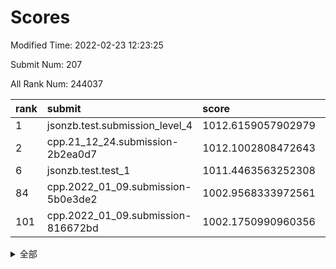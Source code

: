 # Scores

Modified Time: 2022-02-23 12:23:25

Submit Num: 207

All Rank Num: 244037

| rank |               submit               |       score        |       sigma        | pk_num |
| :--- | :--------------------------------- | :----------------- | :----------------- | :----- |
| 1    | jsonzb.test.submission_level_4     | 1012.6159057902979 | 0.7862125376987285 | 4712   |
| 2    | cpp.21_12_24.submission-2b2ea0d7   | 1012.1002808472643 | 0.7924704205895008 | 4711   |
| 6    | jsonzb.test.test_1                 | 1011.4463563252308 | 0.7944667729738711 | 4715   |
| 84   | cpp.2022_01_09.submission-5b0e3de2 | 1002.9568333972561 | 0.7137917140905696 | 4717   |
| 101  | cpp.2022_01_09.submission-816672bd | 1002.1750990960356 | 0.7136097310842067 | 4711   |


<details>
<summary>全部</summary>

| rank |                 submit                 |       score        |       sigma        | pk_num |
| :--- | :------------------------------------- | :----------------- | :----------------- | :----- |
| 1    | jsonzb.test.submission_level_4         | 1012.6159057902979 | 0.7862125376987285 | 4712   |
| 2    | cpp.21_12_24.submission-2b2ea0d7       | 1012.1002808472643 | 0.7924704205895008 | 4711   |
| 3    | gobigger.level_3.submission_level_3_24 | 1012.0635992764336 | 0.7605817370978359 | 4708   |
| 4    | gobigger.level_3.submission_level_3_8  | 1011.6834061117167 | 0.7838245115286958 | 4715   |
| 5    | gobigger.level_3.submission_level_3_11 | 1011.4874774412389 | 0.7838120980902665 | 4715   |
| 6    | jsonzb.test.test_1                     | 1011.4463563252308 | 0.7944667729738711 | 4715   |
| 7    | gobigger.level_3.submission_level_3_32 | 1011.057007202635  | 0.7641609597305946 | 4717   |
| 8    | gobigger.level_3.submission_level_3_13 | 1011.0128359746867 | 0.7699868349141942 | 4718   |
| 9    | gobigger.level_3.submission_level_3_34 | 1010.918427810337  | 0.7942704661931492 | 4718   |
| 10   | gobigger.level_3.submission_level_3_20 | 1010.8947832437884 | 0.7694319419294529 | 4714   |
| 11   | gobigger.level_3.submission_level_3_42 | 1010.8185035038493 | 0.7623208688447198 | 4715   |
| 12   | gobigger.level_3.submission_level_3_5  | 1010.8103342690064 | 0.766452988204708  | 4722   |
| 13   | gobigger.level_3.submission_level_3_3  | 1010.7754845710662 | 0.7392482077423341 | 4714   |
| 14   | gobigger.level_3.submission_level_3_26 | 1010.7566471728269 | 0.7607211826083277 | 4716   |
| 15   | gobigger.level_3.submission_level_3_48 | 1010.5751316649413 | 0.7810929700811595 | 4718   |
| 16   | gobigger.level_3.submission_level_3_37 | 1010.5704526909476 | 0.7861570270246369 | 4710   |
| 17   | gobigger.level_3.submission_level_3_25 | 1010.5242117301337 | 0.7569606693821918 | 4717   |
| 18   | gobigger.level_3.submission_level_3_2  | 1010.3950459130537 | 0.7417677219051084 | 4714   |
| 19   | gobigger.level_3.submission_level_3_6  | 1010.3823405595244 | 0.7632299701609059 | 4715   |
| 20   | gobigger.level_3.submission_level_3_16 | 1010.3665885213053 | 0.7377620109739411 | 4716   |
| 21   | gobigger.level_3.submission_level_3_35 | 1010.345816396389  | 0.7697615182562031 | 4719   |
| 22   | gobigger.level_3.submission_level_3_7  | 1010.3106181656223 | 0.7582706560021927 | 4717   |
| 23   | gobigger.level_3.submission_level_3_43 | 1010.2934010850317 | 0.759187235022655  | 4718   |
| 24   | gobigger.level_3.submission_level_3_30 | 1010.2563568138684 | 0.8145134448436812 | 4715   |
| 25   | gobigger.level_3.submission_level_3_14 | 1010.1695854576042 | 0.7675163384023576 | 4719   |
| 26   | gobigger.level_3.submission_level_3_21 | 1010.1545826633757 | 0.7407935121056202 | 4717   |
| 27   | gobigger.level_3.submission_level_3_36 | 1010.1380903819097 | 0.7469662496640272 | 4715   |
| 28   | gobigger.level_3.submission_level_3_45 | 1010.120484573243  | 0.7371798359947074 | 4717   |
| 29   | gobigger.level_3.submission_level_3_40 | 1010.0867013891979 | 0.7466674854896898 | 4722   |
| 30   | gobigger.level_3.submission_level_3_41 | 1010.0000526578508 | 0.7681004494008302 | 4715   |
| 31   | gobigger.level_3.submission_level_3_27 | 1009.9571025155409 | 0.7614231333012381 | 4716   |
| 32   | gobigger.level_3.submission_level_3_9  | 1009.8031148753682 | 0.7255398165241597 | 4717   |
| 33   | gobigger.level_3.submission_level_3_18 | 1009.7815752399179 | 0.7838078428100564 | 4715   |
| 34   | gobigger.level_3.submission_level_3_23 | 1009.7740409887207 | 0.7519105808478584 | 4714   |
| 35   | gobigger.level_3.submission_level_3_15 | 1009.7706151071612 | 0.7546073694785539 | 4718   |
| 36   | gobigger.level_3.submission_level_3_4  | 1009.7293702943994 | 0.7427731949005592 | 4714   |
| 37   | gobigger.level_3.submission_level_3_39 | 1009.6753775473164 | 0.7371604387165127 | 4713   |
| 38   | gobigger.level_3.submission_level_3_22 | 1009.6709586071677 | 0.7520910625091596 | 4718   |
| 39   | gobigger.level_3.submission_level_3_0  | 1009.6559326476631 | 0.7539415230204093 | 4716   |
| 40   | gobigger.level_3.submission_level_3_17 | 1009.5803017503174 | 0.7469070985607087 | 4716   |
| 41   | gobigger.level_3.submission_level_3_33 | 1009.5518408877668 | 0.7529093946793538 | 4717   |
| 42   | gobigger.level_3.submission_level_3_46 | 1009.5176813467606 | 0.7585883736786891 | 4713   |
| 43   | gobigger.level_3.submission_level_3_19 | 1009.3872119030513 | 0.7489112957503945 | 4713   |
| 44   | gobigger.level_3.submission_level_3_10 | 1009.3477713525949 | 0.7428450024210015 | 4717   |
| 45   | gobigger.level_3.submission_level_3_47 | 1009.2497486079212 | 0.7461063475535952 | 4708   |
| 46   | gobigger.level_3.submission_level_3_1  | 1009.2349516983617 | 0.7440477161700686 | 4713   |
| 47   | gobigger.level_3.submission_level_3_44 | 1009.1679234546634 | 0.7485576777793034 | 4719   |
| 48   | gobigger.level_3.submission_level_3_28 | 1009.0652854071017 | 0.7501813156310854 | 4715   |
| 49   | gobigger.level_3.submission_level_3_31 | 1009.0148925810456 | 0.7610712769171275 | 4715   |
| 50   | gobigger.level_3.submission_level_3_49 | 1008.9831313585819 | 0.7392197946259275 | 4718   |
| 51   | gobigger.level_3.submission_level_3_38 | 1008.9817456929837 | 0.7575195092423725 | 4717   |
| 52   | gobigger.level_3.submission_level_3_29 | 1008.5695627748854 | 0.7495079499159386 | 4712   |
| 53   | gobigger.level_3.submission_level_3_12 | 1008.5487328198997 | 0.7402949142184714 | 4713   |
| 54   | gobigger.level_1.submission_level_1_32 | 1005.9614036924969 | 0.7261050370026745 | 4718   |
| 55   | gobigger.level_1.submission_level_1_13 | 1005.6534913042659 | 0.7142123154770745 | 4718   |
| 56   | gobigger.level_1.submission_level_1_33 | 1004.836121994393  | 0.7205363204844354 | 4716   |
| 57   | gobigger.level_1.submission_level_1_0  | 1004.2607647571725 | 0.7126514461572186 | 4715   |
| 58   | gobigger.level_1.submission_level_1_25 | 1004.1120754288363 | 0.7108983268899504 | 4716   |
| 59   | gobigger.level_1.submission_level_1_28 | 1004.0642299675892 | 0.7195587804335234 | 4710   |
| 60   | gobigger.level_1.submission_level_1_46 | 1003.92816693283   | 0.7200462929130704 | 4720   |
| 61   | gobigger.level_1.submission_level_1_26 | 1003.7524004741007 | 0.7115973801246853 | 4716   |
| 62   | gobigger.level_1.submission_level_1_44 | 1003.7383561178835 | 0.7156861162441406 | 4716   |
| 63   | gobigger.level_1.submission_level_1_23 | 1003.7288576786059 | 0.7280528345524041 | 4711   |
| 64   | gobigger.level_1.submission_level_1_4  | 1003.6987762100498 | 0.7104384090374336 | 4713   |
| 65   | gobigger.level_1.submission_level_1_5  | 1003.6922834289055 | 0.7269245333190619 | 4716   |
| 66   | gobigger.level_1.submission_level_1_27 | 1003.6658399466198 | 0.7116089558345403 | 4710   |
| 67   | gobigger.level_1.submission_level_1_6  | 1003.5417157122575 | 0.7133410416359914 | 4722   |
| 68   | gobigger.level_1.submission_level_1_24 | 1003.5282778489131 | 0.7194210584037635 | 4715   |
| 69   | gobigger.level_1.submission_level_1_14 | 1003.4954879908066 | 0.7206161333790656 | 4719   |
| 70   | gobigger.level_1.submission_level_1_2  | 1003.4467080602786 | 0.714729050278955  | 4717   |
| 71   | gobigger.level_1.submission_level_1_20 | 1003.3978649334448 | 0.7306917935875973 | 4721   |
| 72   | gobigger.level_1.submission_level_1_49 | 1003.3772691172595 | 0.7182365187476033 | 4710   |
| 73   | gobigger.level_1.submission_level_1_1  | 1003.3519564618617 | 0.7147484656462529 | 4718   |
| 74   | gobigger.level_1.submission_level_1_15 | 1003.3367336413892 | 0.7126743640638887 | 4716   |
| 75   | gobigger.level_1.submission_level_1_41 | 1003.2323783404272 | 0.7186706389633263 | 4719   |
| 76   | gobigger.level_1.submission_level_1_12 | 1003.1998946726618 | 0.7106106733737863 | 4713   |
| 77   | gobigger.level_1.submission_level_1_29 | 1003.1783453543273 | 0.7120685131919051 | 4718   |
| 78   | gobigger.level_1.submission_level_1_3  | 1003.1538583954202 | 0.7111763693637487 | 4712   |
| 79   | gobigger.level_1.submission_level_1_47 | 1003.1211721129363 | 0.7213168438412985 | 4718   |
| 80   | gobigger.level_1.submission_level_1_36 | 1003.0440829828116 | 0.7154743535677544 | 4716   |
| 81   | gobigger.level_1.submission_level_1_34 | 1003.0204122367301 | 0.7223769512263414 | 4711   |
| 82   | gobigger.level_1.submission_level_1_37 | 1003.0048052004076 | 0.7246814786464005 | 4716   |
| 83   | gobigger.level_1.submission_level_1_7  | 1002.9735349337536 | 0.7154062321156676 | 4710   |
| 84   | cpp.2022_01_09.submission-5b0e3de2     | 1002.9568333972561 | 0.7137917140905696 | 4717   |
| 85   | gobigger.level_1.submission_level_1_39 | 1002.8876497314814 | 0.7189975030520485 | 4712   |
| 86   | gobigger.level_1.submission_level_1_11 | 1002.8653112276521 | 0.715716182995259  | 4714   |
| 87   | gobigger.level_1.submission_level_1_38 | 1002.8568425122627 | 0.7149581143887929 | 4715   |
| 88   | gobigger.level_1.submission_level_1_8  | 1002.8559932940278 | 0.7027840657195132 | 4716   |
| 89   | gobigger.level_1.submission_level_1_21 | 1002.8473177871736 | 0.7058405124105839 | 4712   |
| 90   | gobigger.level_1.submission_level_1_45 | 1002.824822302546  | 0.7142747301932135 | 4711   |
| 91   | gobigger.level_1.submission_level_1_22 | 1002.6698592524133 | 0.7166627351612153 | 4719   |
| 92   | gobigger.level_1.submission_level_1_19 | 1002.6560871049973 | 0.7025740587282885 | 4714   |
| 93   | gobigger.level_1.submission_level_1_18 | 1002.634852512166  | 0.7120938741914157 | 4716   |
| 94   | gobigger.level_1.submission_level_1_43 | 1002.5750238540602 | 0.7152878236893245 | 4715   |
| 95   | gobigger.level_1.submission_level_1_31 | 1002.5579034158383 | 0.7201829000574458 | 4715   |
| 96   | gobigger.level_1.submission_level_1_40 | 1002.5268768790729 | 0.7281559235473692 | 4716   |
| 97   | gobigger.level_1.submission_level_1_48 | 1002.3701069273865 | 0.7093272109881509 | 4719   |
| 98   | gobigger.level_1.submission_level_1_35 | 1002.3394109108958 | 0.7163662401023595 | 4716   |
| 99   | gobigger.level_1.submission_level_1_16 | 1002.3317082151766 | 0.7029114292609977 | 4716   |
| 100  | gobigger.level_1.submission_level_1_17 | 1002.3056080405646 | 0.7246046800087382 | 4714   |
| 101  | cpp.2022_01_09.submission-816672bd     | 1002.1750990960356 | 0.7136097310842067 | 4711   |
| 102  | gobigger.level_1.submission_level_1_9  | 1002.0963160836321 | 0.7120700844191088 | 4717   |
| 103  | gobigger.level_1.submission_level_1_10 | 1002.0325699122749 | 0.7085102547468723 | 4716   |
| 104  | gobigger.level_1.submission_level_1_30 | 1001.7884989026069 | 0.7045940100917726 | 4719   |
| 105  | gobigger.level_1.submission_level_1_42 | 1001.6944140613203 | 0.7071336182785359 | 4724   |
| 106  | gobigger.random.submission_random_41   | 996.9518914697803  | 0.7141466420590779 | 4714   |
| 107  | gobigger.random.submission_random_42   | 996.8705220505276  | 0.703752194123927  | 4715   |
| 108  | gobigger.random.submission_random_27   | 996.8688496610382  | 0.7149150724273718 | 4716   |
| 109  | gobigger.random.submission_random_22   | 996.8671357103125  | 0.7093286363020826 | 4723   |
| 110  | gobigger.random.submission_random_16   | 996.85264633695    | 0.6972797585505369 | 4714   |
| 111  | gobigger.random.submission_random_14   | 996.8438102442991  | 0.7013832479020009 | 4715   |
| 112  | gobigger.random.submission_random_11   | 996.7914313956081  | 0.698030895521899  | 4718   |
| 113  | gobigger.random.submission_random_12   | 996.7398267849887  | 0.7219589071140408 | 4717   |
| 114  | gobigger.random.submission_random_38   | 996.6951733403566  | 0.7189391909676058 | 4712   |
| 115  | gobigger.random.submission_random_45   | 996.6906058638689  | 0.7123746459413642 | 4714   |
| 116  | gobigger.random.submission_random_1    | 996.6538237299759  | 0.7163977265492069 | 4718   |
| 117  | gobigger.random.submission_random_32   | 996.5745874886288  | 0.7043612978584087 | 4717   |
| 118  | gobigger.random.submission_random_19   | 996.5622733871039  | 0.7040422770525068 | 4722   |
| 119  | gobigger.random.submission_random_30   | 996.5195007777933  | 0.7031247833814537 | 4710   |
| 120  | gobigger.random.submission_random_5    | 996.4848270434152  | 0.7049571969068796 | 4714   |
| 121  | gobigger.random.submission_random_17   | 996.4054806853524  | 0.6952552376023191 | 4716   |
| 122  | gobigger.random.submission_random_10   | 996.3124361689797  | 0.7045413667919158 | 4714   |
| 123  | gobigger.random.submission_random_37   | 996.282732772656   | 0.7000493311385904 | 4714   |
| 124  | gobigger.random.submission_random_47   | 996.2821178086128  | 0.7031419609387278 | 4716   |
| 125  | gobigger.random.submission_random_34   | 996.2758438890007  | 0.709713421742153  | 4715   |
| 126  | gobigger.random.submission_random_43   | 996.2711069319924  | 0.7074888207706698 | 4720   |
| 127  | gobigger.random.submission_random_46   | 996.2499210559697  | 0.7162182321127654 | 4719   |
| 128  | gobigger.random.submission_random_23   | 996.1584520814297  | 0.7013068729932875 | 4718   |
| 129  | gobigger.random.submission_random_8    | 996.0407098455564  | 0.7158492762977681 | 4716   |
| 130  | gobigger.random.submission_random_2    | 996.0179275721083  | 0.6975694567888111 | 4716   |
| 131  | gobigger.random.submission_random_24   | 995.9815874924786  | 0.7091527927590984 | 4715   |
| 132  | gobigger.random.submission_random_7    | 995.9784289834658  | 0.7115716601799346 | 4715   |
| 133  | gobigger.random.submission_random_4    | 995.9285672008651  | 0.7082298869589078 | 4713   |
| 134  | gobigger.random.submission_random_25   | 995.8817497806564  | 0.7180432587673354 | 4721   |
| 135  | gobigger.random.submission_random_9    | 995.8103808796506  | 0.7056493326291355 | 4717   |
| 136  | gobigger.random.submission_random_28   | 995.763836702383   | 0.7019148720435098 | 4715   |
| 137  | gobigger.random.submission_random_21   | 995.7091607868576  | 0.710438061854728  | 4714   |
| 138  | gobigger.random.submission_random_44   | 995.6285001408337  | 0.7193363302503857 | 4719   |
| 139  | gobigger.random.submission_random_3    | 995.5583653823188  | 0.7255905356173757 | 4714   |
| 140  | gobigger.random.submission_random_0    | 995.5353146295375  | 0.7289091491813905 | 4715   |
| 141  | gobigger.random.submission_random_40   | 995.5023874122685  | 0.7190088083634597 | 4718   |
| 142  | gobigger.random.submission_random_18   | 995.4965443034292  | 0.7101822816415888 | 4717   |
| 143  | gobigger.random.submission_random_13   | 995.4773690249309  | 0.7179298303157559 | 4716   |
| 144  | gobigger.random.submission_random_20   | 995.4604300214446  | 0.7129805381515659 | 4716   |
| 145  | gobigger.random.submission_random_6    | 995.4115098533621  | 0.7053297751713387 | 4716   |
| 146  | gobigger.random.submission_random_36   | 995.336170439235   | 0.7156528482009041 | 4719   |
| 147  | gobigger.random.submission_random_48   | 995.2999425551884  | 0.7052478920476257 | 4721   |
| 148  | gobigger.random.submission_random_31   | 995.2539206254893  | 0.6955509334311918 | 4717   |
| 149  | gobigger.random.submission_random_33   | 995.2071781228176  | 0.7063792873805704 | 4719   |
| 150  | gobigger.random.submission_random_35   | 995.1135259250294  | 0.7195822274136016 | 4717   |
| 151  | gobigger.random.submission_random_39   | 995.0612853572761  | 0.7083731191718091 | 4714   |
| 152  | gobigger.random.submission_random_49   | 994.9643618155213  | 0.7194067152348104 | 4709   |
| 153  | gobigger.random.submission_random_29   | 994.8436383650056  | 0.7119518496116565 | 4715   |
| 154  | gobigger.random.submission_random_15   | 994.8381212189345  | 0.7137888581590897 | 4717   |
| 155  | gobigger.random.submission_random_26   | 994.6602242491363  | 0.7133857695912561 | 4718   |
| 156  | gobigger.level_2.submission_level_2_9  | 994.4186331123607  | 0.7232531689209661 | 4719   |
| 157  | gobigger.level_2.submission_level_2_21 | 993.981331829747   | 0.7265954591553669 | 4720   |
| 158  | gobigger.level_2.submission_level_2_33 | 993.8678967114674  | 0.7306537140703107 | 4710   |
| 159  | gobigger.level_2.submission_level_2_15 | 993.7185461180112  | 0.7358028350017601 | 4718   |
| 160  | gobigger.level_2.submission_level_2_25 | 993.365760891184   | 0.7317382123390799 | 4718   |
| 161  | gobigger.level_2.submission_level_2_48 | 993.3412285155727  | 0.7312945961351999 | 4717   |
| 162  | gobigger.level_2.submission_level_2_22 | 993.1911045511038  | 0.7366126427994684 | 4715   |
| 163  | gobigger.level_2.submission_level_2_27 | 993.1641449641213  | 0.7422348262032208 | 4714   |
| 164  | gobigger.level_2.submission_level_2_29 | 993.1609047232348  | 0.7357417852235489 | 4716   |
| 165  | gobigger.level_2.submission_level_2_41 | 993.1173563517152  | 0.7376669947886006 | 4708   |
| 166  | gobigger.level_2.submission_level_2_47 | 992.9645037272835  | 0.7416721754796242 | 4716   |
| 167  | gobigger.level_2.submission_level_2_32 | 992.9483374118863  | 0.7372228307406622 | 4713   |
| 168  | gobigger.level_2.submission_level_2_6  | 992.8857025137029  | 0.7374096740042595 | 4717   |
| 169  | gobigger.level_2.submission_level_2_37 | 992.7895011942097  | 0.7362457537779417 | 4714   |
| 170  | gobigger.level_2.submission_level_2_0  | 992.7664954159703  | 0.7270855430216868 | 4717   |
| 171  | gobigger.level_2.submission_level_2_16 | 992.7432729422139  | 0.7298527098614738 | 4718   |
| 172  | gobigger.level_2.submission_level_2_36 | 992.7140826866289  | 0.7370779935135697 | 4717   |
| 173  | gobigger.level_2.submission_level_2_5  | 992.6561352542645  | 0.7411257284075469 | 4716   |
| 174  | gobigger.level_2.submission_level_2_3  | 992.5968142862031  | 0.7444617051239213 | 4715   |
| 175  | gobigger.level_2.submission_level_2_49 | 992.5474971150951  | 0.7394304297648289 | 4717   |
| 176  | gobigger.level_2.submission_level_2_31 | 992.4741934132703  | 0.7306099793045445 | 4716   |
| 177  | gobigger.level_2.submission_level_2_1  | 992.4603216012425  | 0.7195782662978232 | 4714   |
| 178  | gobigger.level_2.submission_level_2_4  | 992.40644463647    | 0.7411259684076849 | 4712   |
| 179  | gobigger.level_2.submission_level_2_43 | 992.2804955971329  | 0.7510254142105539 | 4713   |
| 180  | gobigger.level_2.submission_level_2_10 | 992.2516526812168  | 0.7357666632668866 | 4717   |
| 181  | gobigger.level_2.submission_level_2_11 | 992.056447207092   | 0.7532006072968948 | 4718   |
| 182  | gobigger.level_2.submission_level_2_8  | 991.9745287083311  | 0.7438842563695838 | 4717   |
| 183  | gobigger.level_2.submission_level_2_7  | 991.9302579898475  | 0.7419204593986066 | 4717   |
| 184  | gobigger.level_2.submission_level_2_44 | 991.9288670304453  | 0.736957459769292  | 4717   |
| 185  | gobigger.level_2.submission_level_2_42 | 991.8925926215843  | 0.7412085394948816 | 4716   |
| 186  | gobigger.level_2.submission_level_2_12 | 991.8476126382009  | 0.7598342235070518 | 4716   |
| 187  | gobigger.level_2.submission_level_2_40 | 991.7637607034766  | 0.7559758472931596 | 4719   |
| 188  | gobigger.level_2.submission_level_2_46 | 991.6575346562923  | 0.7493526219660174 | 4721   |
| 189  | gobigger.level_2.submission_level_2_35 | 991.5970407573038  | 0.7418978787410259 | 4714   |
| 190  | gobigger.level_2.submission_level_2_19 | 991.5956946008691  | 0.7491607563573067 | 4714   |
| 191  | gobigger.level_2.submission_level_2_13 | 991.5759777576975  | 0.7408722118087059 | 4714   |
| 192  | gobigger.level_2.submission_level_2_24 | 991.5032678826598  | 0.7592418958951244 | 4715   |
| 193  | gobigger.level_2.submission_level_2_14 | 991.4799432114671  | 0.7401259051045095 | 4716   |
| 194  | gobigger.level_2.submission_level_2_23 | 991.4622441844529  | 0.7572342258955689 | 4714   |
| 195  | gobigger.level_2.submission_level_2_45 | 991.4266854497027  | 0.7406085668696875 | 4714   |
| 196  | gobigger.level_2.submission_level_2_20 | 991.3764822168174  | 0.7642660683762019 | 4717   |
| 197  | gobigger.level_2.submission_level_2_28 | 991.3586955061357  | 0.7483953435237615 | 4712   |
| 198  | gobigger.level_2.submission_level_2_34 | 991.2933371080312  | 0.7452012059298384 | 4718   |
| 199  | gobigger.level_2.submission_level_2_26 | 991.1963660226218  | 0.7814463419640514 | 4714   |
| 200  | gobigger.level_2.submission_level_2_2  | 991.1511776893497  | 0.7768763699414218 | 4714   |
| 201  | gobigger.level_2.submission_level_2_17 | 991.1364189384759  | 0.735903903894708  | 4711   |
| 202  | gobigger.level_2.submission_level_2_30 | 990.8453496217287  | 0.7648141483292061 | 4716   |
| 203  | gobigger.level_2.submission_level_2_18 | 990.6351984001083  | 0.7441847026861352 | 4715   |
| 204  | gobigger.level_2.submission_level_2_38 | 990.6260099441502  | 0.7555335630494557 | 4713   |
| 205  | gobigger.level_2.submission_level_2_39 | 990.3190748222246  | 0.7662808403246248 | 4717   |
| 206  | gobigger.none.submission_none_0        | 977.1131967963584  | 1.3000400924947133 | 4716   |
| 207  | gobigger.none.submission_none_1        | 976.1395451440056  | 1.444448663746681  | 4718   |

</details>
